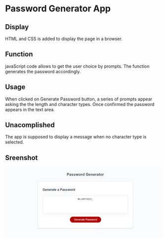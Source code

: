 # Password Generator App

## Display

HTML and CSS is added to display the page in a browser.

## Function

javaScript code allows to get the user choice by prompts.
The function generates the password accordingly.

## Usage

When clicked on Generate Password button, a series of prompts appear asking the the length and character types.
Once confirmed the password appears in the text area.

## Unacomplished

The app is supposed to display a message when no character type is selected.

## Sreenshot

<img src = "Screenshot.PNG" width= "600px">
